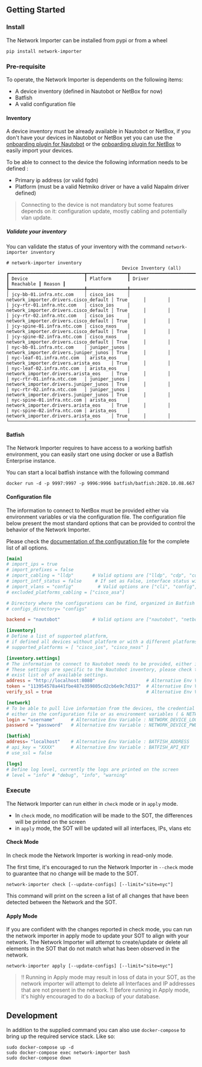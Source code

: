 
## Getting Started

### Install

The Network Importer can be installed from pypi or from a wheel

```
pip install network-importer
```

### Pre-requisite

To operate, the Network Importer is dependents on the following items:
- A device inventory (defined in Nautobot or NetBox for now)
- Batfish 
- A valid configuration file

#### Inventory

A device inventory must be already available in Nautobot or NetBox, if you don't have your devices in Nautobot or NetBox yet you can use the [onboarding plugin for Nautobot](https://github.com/nautobot/nautobot-plugin-device-onboarding) or the [onboarding plugin for NetBox](https://github.com/networktocode/ntc-netbox-plugin-onboarding/) to easily import your devices. 

To be able to connect to the device the following information needs to be defined :
- Primary ip address (or valid fqdn)
- Platform (must be a valid Netmiko driver or have a valid Napalm driver defined)

> Connecting to the device is not mandatory but some features depends on it: configuration update, mostly cabling and potentially vlan update.

##### Validate your inventory

You can validate the status of your inventory with the command `network-importer inventory`

```
# network-importer inventory
                                           Device Inventory (all)
┏━━━━━━━━━━━━━━━━━━━━━━━━━━━━┳━━━━━━━━━━━━━━━┳━━━━━━━━━━━━━━━━━━━━━━━━━━━━━━━━━━━━━━━━┳━━━━━━━━━━━┳━━━━━━━━┓
┃ Device                     ┃ Platform      ┃ Driver                                 ┃ Reachable ┃ Reason ┃
┡━━━━━━━━━━━━━━━━━━━━━━━━━━━━╇━━━━━━━━━━━━━━━╇━━━━━━━━━━━━━━━━━━━━━━━━━━━━━━━━━━━━━━━━╇━━━━━━━━━━━╇━━━━━━━━┩
│ jcy-bb-01.infra.ntc.com    │ cisco_ios     │ network_importer.drivers.cisco_default │ True      │        │
│ jcy-rtr-01.infra.ntc.com   │ cisco_ios     │ network_importer.drivers.cisco_default │ True      │        │
│ jcy-rtr-02.infra.ntc.com   │ cisco_ios     │ network_importer.drivers.cisco_default │ True      │        │
│ jcy-spine-01.infra.ntc.com │ cisco_nxos    │ network_importer.drivers.cisco_default │ True      │        │
│ jcy-spine-02.infra.ntc.com │ cisco_nxos    │ network_importer.drivers.cisco_default │ True      │        │
│ nyc-bb-01.infra.ntc.com    │ juniper_junos │ network_importer.drivers.juniper_junos │ True      │        │
│ nyc-leaf-01.infra.ntc.com  │ arista_eos    │ network_importer.drivers.arista_eos    │ True      │        │
│ nyc-leaf-02.infra.ntc.com  │ arista_eos    │ network_importer.drivers.arista_eos    │ True      │        │
│ nyc-rtr-01.infra.ntc.com   │ juniper_junos │ network_importer.drivers.juniper_junos │ True      │        │
│ nyc-rtr-02.infra.ntc.com   │ juniper_junos │ network_importer.drivers.juniper_junos │ True      │        │
│ nyc-spine-01.infra.ntc.com │ arista_eos    │ network_importer.drivers.arista_eos    │ True      │        │
│ nyc-spine-02.infra.ntc.com │ arista_eos    │ network_importer.drivers.arista_eos    │ True      │        │
└────────────────────────────┴───────────────┴────────────────────────────────────────┴───────────┴────────┘
```

#### Batfish

The Network Importer requires to have access to a working batfish environment, you can easily start one using docker or use a Batfish Enterprise instance.

You can start a local batfish instance with the following command 
```
docker run -d -p 9997:9997 -p 9996:9996 batfish/batfish:2020.10.08.667
```

#### Configuration file

The information to connect to NetBox must be provided either via environment variables or via the configuration file.
The configuration file below present the most standard options that can be provided to control the behavior of the Network Importer. 

Please check the [documentation of the configuration file](configuration.md) for the complete list of all options.

```toml
[main]
# import_ips = true 
# import_prefixes = false
# import_cabling = "lldp"       # Valid options are ["lldp", "cdp", "config", false]
# import_intf_status = false     # If set as False, interface status will be ignore all together
# import_vlans = "config"         # Valid options are ["cli", "config", true, false]
# excluded_platforms_cabling = ["cisco_asa"]

# Directory where the configurations can be find, organized in Batfish format
# configs_directory= "configs"

backend = "nautobot"            # Valid options are ["nautobot", "netbox"]

[inventory]
# Define a list of supported platform, 
# if defined all devices without platform or with a different platforms will be removed from the inventory
# supported_platforms = [ "cisco_ios", "cisco_nxos" ]

[inventory.settings]
# The information to connect to Nautobot needs to be provided, either in the config file or as environment variables
# These settings are specific to the Nautobot inventory, please check the documentation of your inventory for the 
# exist list of of available settings.
address = "http://localhost:8080"                   # Alternative Env Variable : NAUTOBOT_ADDRESS
token = "113954578a441fbe487e359805cd2cb6e9c7d317"  # Alternative Env Variable : NAUTOBOT_TOKEN
verify_ssl = true                                   # Alternative Env Variable : NAUTOBOT_VERIFY_SSL

[network]
# To be able to pull live information from the devices, the credential information needs to be provided
# either in the configuration file or as environment variables ( & NETWORK_DEVICE_PWD)
login = "username"      # Alternative Env Variable : NETWORK_DEVICE_LOGIN
password = "password"   # Alternative Env Variable : NETWORK_DEVICE_PWD

[batfish]
address= "localhost"    # Alternative Env Variable : BATFISH_ADDRESS
# api_key = "XXXX"      # Alternative Env Variable : BATFISH_API_KEY
# use_ssl = false

[logs]
# Define log level, currently the logs are printed on the screen
# level = "info" # "debug", "info", "warning"
```

### Execute

The Network Importer can run either in `check` mode or in `apply` mode. 
 - In `check` mode, no modification will be made to the SOT, the differences will be printed on the screen
 - in `apply` mode, the SOT will be updated will all interfaces, IPs, vlans etc

#### Check Mode

In check mode the Network Importer is working in read-only mode.

The first time, it's encouraged to run the Network Importer in `--check` mode to guarantee that no change will be made to the SOT.

```
network-importer check [--update-configs] [--limit="site=nyc"]
```
This command will print on the screen a list of all changes that have been detected between the Network and the SOT.

#### Apply Mode

If you are confident with the changes reported in check mode, you can run the network importer in apply mode to update your SOT to align with your network. The Network Importer will attempt to create/update or delete all elements in the SOT that do not match what has been observed in the network.

```
network-importer apply [--update-configs] [--limit="site=nyc"]
```

> !! Running in Apply mode may result in loss of data in your SOT, as the network importer will attempt to delete all Interfaces and IP addresses that are not present in the network. !!
> Before running in Apply mode, it's highly encouraged to do a backup of your database.

## Development

In addition to the supplied command you can also use `docker-compose` to bring up the required service stack. Like so:
```
sudo docker-compose up -d
sudo docker-compose exec network-importer bash
sudo docker-compose down
```
